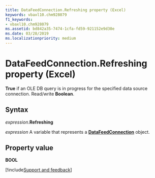 ```yaml
---
title: DataFeedConnection.Refreshing property (Excel)
keywords: vbaxl10.chm928079
f1_keywords:
- vbaxl10.chm928079
ms.assetid: bd842a35-7474-1cfa-fd59-921152e9d30e
ms.date: 03/28/2019
ms.localizationpriority: medium
---
```



# DataFeedConnection.Refreshing property (Excel)

**True** if an OLE DB query is in progress for the specified data source connection. Read/write **Boolean**.


## Syntax

_expression_.**Refreshing**

_expression_ A variable that represents a **[DataFeedConnection](Excel.datafeedconnection.md)** object.


## Property value

 **BOOL**




[!include[Support and feedback](~/includes/feedback-boilerplate.md)]